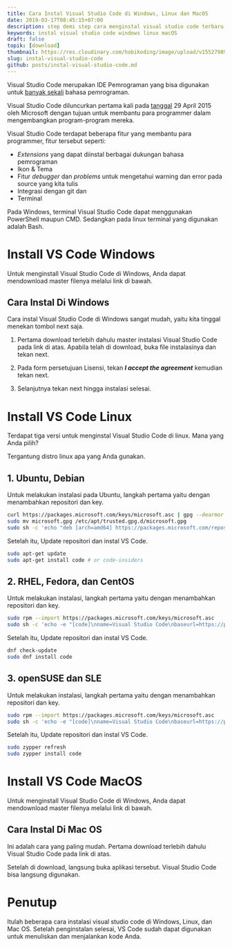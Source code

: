```yaml
---
title: Cara Instal Visual Studio Code di Windows, Linux dan MacOS
date: 2019-03-17T08:45:15+07:00
description: step demi step cara menginstal visual studio code terbaru di windows, linux dan macOS dengan mudah. Visual Studio Code merupakan IDE Pemrograman yang bisa digunakan untuk banyak sekali bahasa pemrograman. download visual studio code untuk windows, linux, dan macOS
keywords: instal visual studio code windows linux macOS
draft: false
topik: [download]
thumbnail: https://res.cloudinary.com/hobikoding/image/upload/v1552798965/Download/vscode.png
slug: instal-visual-studio-code
github: posts/instal-visual-studio-code.md
---
```


Visual Studio Code merupakan IDE Pemrograman yang bisa digunakan untuk [banyak sekali](https://code.visualstudio.com/docs/languages/overview) bahasa pemrograman.

Visual Studio Code diluncurkan pertama kali pada [tanggal](https://en.wikipedia.org/wiki/Visual_Studio_Code) 29 April 2015 oleh Microsoft dengan tujuan untuk membantu para programmer dalam mengembangkan program-program mereka.

Visual Studio Code terdapat beberapa fitur yang membantu para programmer, fitur tersebut seperti:

* _Extensions_ yang dapat diinstal berbagai dukungan bahasa pemrograman
* Ikon & Tema
* Fitur _debugger_ dan _problems_ untuk mengetahui warning dan error pada source yang kita tulis
* Integrasi dengan git dan
* Terminal

Pada Windows, terminal Visual Studio Code dapat menggunakan PowerShell maupun CMD. Sedangkan pada linux terminal yang digunakan adalah Bash.

# Install VS Code Windows

Untuk menginstall Visual Studio Code di Windows, Anda dapat mendownload master filenya melalui link di bawah.

## Cara Instal Di Windows

Cara instal Visual Studio Code di Windows sangat mudah, yaitu kita tinggal menekan tombol next saja.

1. Pertama download terlebih dahulu master instalasi Visual Studio Code pada link di atas. Apabila telah di download, buka file instalasinya dan tekan next.

1. Pada form persetujuan Lisensi, tekan **_I accept the agreement_** kemudian tekan next.

1. Selanjutnya tekan next hingga instalasi selesai.

# Install VS Code Linux

Terdapat tiga versi untuk menginstal Visual Studio Code di linux. Mana yang Anda pilih?

Tergantung distro linux apa yang Anda gunakan.

## 1. Ubuntu, Debian

Untuk melakukan instalasi pada Ubuntu, langkah pertama yaitu dengan menambahkan repositori dan key.

```bash
curl https://packages.microsoft.com/keys/microsoft.asc | gpg --dearmor > microsoft.gpg
sudo mv microsoft.gpg /etc/apt/trusted.gpg.d/microsoft.gpg
sudo sh -c 'echo "deb [arch=amd64] https://packages.microsoft.com/repos/vscode stable main" > /etc/apt/sources.list.d/vscode.list'
```

Setelah itu, Update repositori dan instal VS Code.

```bash
sudo apt-get update
sudo apt-get install code # or code-insiders
```

## 2. RHEL, Fedora, dan CentOS

Untuk melakukan instalasi, langkah pertama yaitu dengan menambahkan repositori dan key.

```bash
sudo rpm --import https://packages.microsoft.com/keys/microsoft.asc
sudo sh -c 'echo -e "[code]\nname=Visual Studio Code\nbaseurl=https://packages.microsoft.com/yumrepos/vscode\nenabled=1\ngpgcheck=1\ngpgkey=https://packages.microsoft.com/keys/microsoft.asc" > /etc/yum.repos.d/vscode.repo'
```

Setelah itu, Update repositori dan instal VS Code.

```bash
dnf check-update
sudo dnf install code
```

## 3. openSUSE dan SLE

Untuk melakukan instalasi, langkah pertama yaitu dengan menambahkan repositori dan key.

```bash
sudo rpm --import https://packages.microsoft.com/keys/microsoft.asc
sudo sh -c 'echo -e "[code]\nname=Visual Studio Code\nbaseurl=https://packages.microsoft.com/yumrepos/vscode\nenabled=1\ntype=rpm-md\ngpgcheck=1\ngpgkey=https://packages.microsoft.com/keys/microsoft.asc" > /etc/zypp/repos.d/vscode.repo'
```

Setelah itu, Update repositori dan instal VS Code.

```bash
sudo zypper refresh
sudo zypper install code
```

# Install VS Code MacOS

Untuk menginstall Visual Studio Code di Windows, Anda dapat mendownload master filenya melalui link di bawah.

## Cara Instal Di Mac OS

Ini adalah cara yang paling mudah. Pertama download terlebih dahulu Visual Studio Code pada link di atas.

Setelah di download, langsung buka aplikasi tersebut. Visual Studio Code bisa langsung digunakan.

# Penutup

Itulah beberapa cara instalasi visual studio code di Windows, Linux, dan Mac OS. Setelah penginstalan selesai, VS Code sudah dapat digunakan untuk menuliskan dan menjalankan kode Anda.